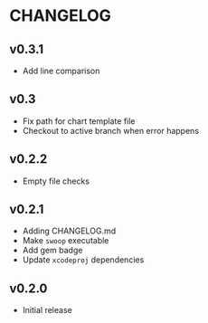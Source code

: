 # CHANGELOG

## v0.3.1

* Add line comparison

## v0.3

* Fix path for chart template file
* Checkout to active branch when error happens

## v0.2.2

* Empty file checks

## v0.2.1

* Adding CHANGELOG.md
* Make `swoop` executable
* Add gem badge
* Update `xcodeproj` dependencies

## v0.2.0

* Initial release
